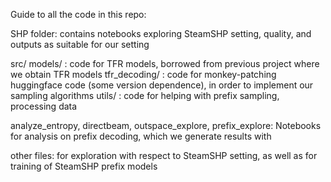 Guide to all the code in this repo: 

SHP folder: contains notebooks exploring SteamSHP setting, quality, and outputs as suitable for our setting

src/
    models/ : code for TFR models, borrowed from previous project where we obtain TFR models
    tfr_decoding/ : code for monkey-patching huggingface code (some version dependence), in order to implement our sampling algorithms
    utils/ : code for helping with prefix sampling, processing data


analyze_entropy, directbeam, outspace_explore, prefix_explore: Notebooks for analysis on prefix decoding, which we generate results with

other files: for exploration with respect to SteamSHP setting, as well as for training of SteamSHP prefix models 